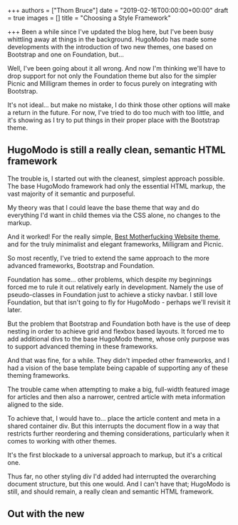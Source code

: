 +++
authors = ["Thom Bruce"]
date = "2019-02-16T00:00:00+00:00"
draft = true
images = []
title = "Choosing a Style Framework"

+++
Been a while since I've updated the blog here, but I've been busy whittling away at things in the background. HugoModo has made some developments with the introduction of two new themes, one based on Bootstrap and one on Foundation, but...

Well, I've been going about it all wrong. And now I'm thinking we'll have to drop support for not only the Foundation theme but also for the simpler Picnic and Milligram themes in order to focus purely on integrating with Bootstrap.

It's not ideal... but make no mistake, I do think those other options will make a return in the future. For now, I've tried to do too much with too little, and it's showing as I try to put things in their proper place with the Bootstrap theme.

## HugoModo is still a really clean, semantic HTML framework

The trouble is, I started out with the cleanest, simplest approach possible. The base HugoModo framework had only the essential HTML markup, the vast majority of it semantic and purposeful.

My theory was that I could leave the base theme that way and do everything I'd want in child themes via the CSS alone, no changes to the markup.

And it worked! For the really simple, [Best Motherfucking Website theme](/themes/best-motherfucking-website "HugoModo Best Motherfucking Website theme"), and for the truly minimalist and elegant frameworks, Milligram and Picnic.

So most recently, I've tried to extend the same approach to the more advanced frameworks, Bootstrap and Foundation.

Foundation has some... other problems, which despite my beginnings forced me to rule it out relatively early in development. Namely the use of pseudo-classes in Foundation just to achieve a sticky navbar. I still love Foundation, but that isn't going to fly for HugoModo - perhaps we'll revisit it later.

But the problem that Bootstrap and Foundation both have is the use of deep nesting in order to achieve grid and flexbox based layouts. It forced me to add additional divs to the base HugoModo theme, whose only purpose was to support advanced theming in these frameworks.

And that was fine, for a while. They didn't impeded other frameworks, and I had a vision of the base template being capable of supporting any of these theming frameworks.

The trouble came when attempting to make a big, full-width featured image for articles and then also a narrower, centred article with meta information aligned to the side.

To achieve that, I would have to... place the article content and meta in a shared container div. But this interrupts the document flow in a way that restricts further reordering and theming considerations, particularly when it comes to working with other themes.

It's the first blockade to a universal approach to markup, but it's a critical one.

Thus far, no other styling div I'd added had interrupted the overarching document structure, but this one would. And I can't have that; HugoModo is still, and should remain, a really clean and semantic HTML framework.

## Out with the new